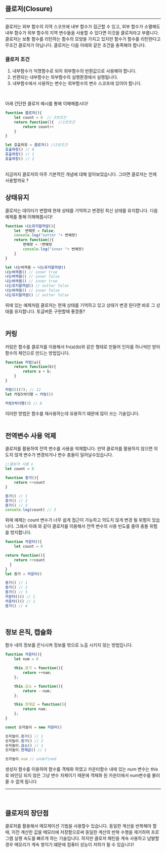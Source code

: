 ## 클로저(Closure)

---

클로저는 외부 함수의 지역 스코프에 내부 함수가 접근할 수 있고, 외부 함수가 소멸해도 내부 함수가 외부 함수의 지역 변수들을 사용할 수 있다면 이것을 클로저라고 부릅니다. 클로저는 보통 함수를 리턴하는 함수의 모양을 가지고 있지만 함수가 함수를 리턴한다고 무조건 클로저가 아닙니다. 클로저는 다음 아래와 같은 조건을 충족해야 합니다. <br />

### 클로저 조건
1. 내부함수가 익명함수로 되어 외부함수의 반환값으로 사용해야 합니다.<br />
2. 반환되는 내부함수는 외부함수의 실행환경에서 실행됩니다.<br />
3. 내부함수에서 사용하는 변수는 외부함수의 변수 스코프에 있어야 합니다.<br />

<br >

아래 간단한 클로저 예시를 통해 이해해봅시다!

```js
function 클로저(){
    let count = 0  // 3번조건
    return function(){  //1번조건
        return count++ 
    }
}

let 호출하장 = 클로저() //2번조건
호출하장() // 0
호출하장() // 1
호출하장() // 2
```
<br />
지금까지 클로저의 아주 기본적인 개념에 대해 알아보았습니다. 그러면 클로저는 언제 사용할까요 ?  
<br />

## 상태유지

클로저는 데이터가 변할때 현재 상태를 기억하고 변경된 최신 상태를 유지합니다. 다음 예제를 통해 이해해봅시다!

```js
function 나는유지할꺼얌(){
    let  변해랏 = false;
    console.log("outter "+ 변해랏)
    return function(){
        변해랏 = !변해랏
        console.log("inner "+ 변해랏)
    }
}

let 나는바껴욤 = 나는유지할꺼얌()
나는바껴욤() // inner true
나는바껴욤() // inner false
나는바껴욤() // inner true
나는유지할꺼얌() // outter false
나는바껴욤() // inner false
나는유지할꺼얌() // outter false
```

위에 있는 예제처럼 클로저는 현재 상태를 기억하고 있고 상태가 변경 된다면 바로 그 상태를 유지합니다. 토글버튼 구현할때 좋겠죵?  
<br />

## 커링

커링은 함수를 클로저를 이용해서 fn(a)(b)와 같은 형태로 만들어 인자를 하나씩만 받아 함수의 체인으로 만드는 방법입니다.

```js
function 커링(a){
    return function(b){
        return a + b;
    }
}

커링(5)(7); // 12
let 커링5씩더행 = 커링(5)

커링5씩더행(3) // 8
```

이러한 방법은 함수를 재사용하는데 유용하기 떄문에 많이 쓰는 기술입니다.
<br />
<br />

## 전역변수 사용 억제

클로저를 활용하여 전역 변수를 사용을 억제합니다. 만약 클로저를 활용하지 않으면 의도치 않게 변수가 변경되거나 변수 충돌이 일어날수있습니다.

```js
//클로저 사용 x
let count = 0

function 증가(){
    return ++count
}

증가() // 1
증가() // 2
증가() // 3
console.log(count) // 3
```

위에 예제는 count 변수가 너무 쉽게 접근이 가능하고 의도치 않게 변경 될 위험이 있습니다. 그래서 아래 와 같이 클로저를 이용해서 전역 변수의 사용 빈도를 줄여 충돌 위험을 방지합니다.

```js
function 카운터(){
    let count = 0

return function(){
    return ++count
  }
}
let 증가 = 카운터()

증가() // 1
증가() // 2
증가() // 3
카운터()() // 1
카운터()() // 1
증가() // 4
```
<br />

## 정보 은직, 캡슐화

함수 내의 정보를 은닉시켜 정보를 밖으로 노출 시키지 않는 방법입니다.

```js
function 카운터(){
    let num = 0

    this.증가 = function(){
        return ++num;
    };

    this.감소 = function(){
        return --num;
    };

    this.현재값 = function(){
        return num;
    };
}

const 숫자놀이 = new 카운터()

숫자놀이.증가() // 1
숫자놀이.증가() // 2
숫자놀이.감소() // 1
숫자놀이.현재값() // 1

숫자놀이.num // undefined
```

생성자 함수를 이용하여 함수를 객체화 하였고 카운터함수 내에 있는 num 변수는 this로 바인딩 되지 않은 그냥 변수 자체이기 때문에 객체화 된 카운터에서 num변수를 불러올 수 없게 됩니다
<br />

---
<br />

## 클로저의 장단점

클로저를 활용해서 메모제이션 기법을 사용할수 있습니다. 동일한 계산을 반복해야 할때, 이전 계산한 값을 메모리에 저장함으로써 동일한 계산의 반복 수행을 제거하여 프로그램 실행 속도를 빠르게 하는 기술입니다. 하지만 클로저 패턴을 계속 사용하고 남발할 경우 메모리가 계속 쌓이기 떄문에 컴퓨터 성능이 저하가 될 수 있습니다!
